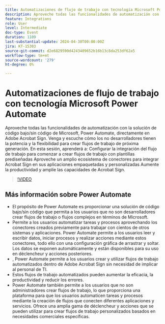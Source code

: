 ```yaml
---
title: Automatizaciones de flujo de trabajo con tecnología Microsoft Power Automate
description: Aproveche todas las funcionalidades de automatización con la solución de código bajo/sin código de Microsoft, Power Automate, directamente en Adobe Acrobat Sign.
feature: Integrations
role: User
level: Intermediate
doc-type: Event
duration: 1109
last-substantial-update: 2024-04-30T00:00:00Z
jira: KT-15303
source-git-commit: d2e6829590d4243409652b16b13c8da253df62a5
workflow-type: tm+mt
source-wordcount: '279'
ht-degree: 0%

---
```



# Automatizaciones de flujo de trabajo con tecnología Microsoft Power Automate

Aproveche todas las funcionalidades de automatización con la solución de código bajo/sin código de Microsoft, Power Automate, directamente en Adobe Acrobat Sign. Venga y escuche cómo los no desarrolladores tienen la potencia y la flexibilidad para crear flujos de trabajo de próxima generación. En esta sesión, aprenderá a: Configurar la integración del flujo de trabajo para comenzar a crear flujos de trabajo con plantillas prediseñadas Aproveche un amplio ecosistema de conectores para integrar Acrobat Sign en sus aplicaciones empaquetadas y personalizadas Aumente la productividad y amplíe las capacidades de Acrobat Sign.

>[!VIDEO](https://video.tv.adobe.com/v/3428194/?learn=on)

## Más información sobre Power Automate

* El propósito de Power Automate es proporcionar una solución de código bajo/sin código que permita a los usuarios que no son desarrolladores crear flujos de trabajo o flujos complejos en términos de Microsoft.
* Permite a los usuarios automatizar tareas y procesos aprovechando los conectores creados previamente para trabajar con cientos de otros sistemas y aplicaciones. Power Automate permite a los usuarios leer y escribir datos, iniciar procesos y realizar acciones mediante estos conectores, todo ello con una configuración gráfica de arrastrar y soltar. Los datos se exponen automáticamente y están disponibles para su uso en déclencheur y acciones posteriores.
* &#x200B;, Power Automate permite a los usuarios crear y utilizar flujos de trabajo automatizados dentro de Adobe Acrobat Sign sin necesidad de implicar al personal de TI.
* Estos flujos de trabajo automatizados pueden aumentar la eficacia, la productividad y reducir los errores.
* Power Automate también permite a los usuarios que no son administradores crear flujos de trabajo, lo que proporciona una plataforma para que los usuarios automaticen tareas y procesos mediante la creación de flujos que conecten diferentes aplicaciones y servicios. Ofrece una amplia gama de déclencheur y acciones que se pueden utilizar para crear flujos de trabajo personalizados basados en necesidades comerciales específicas.



